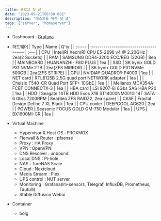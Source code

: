 ```yaml
---
title: 블로그 첫 글
date: "2023-05-21T00:00:00Z"
description: "테스트를 위한 첫 글"
tags: ["server", "homeserver"]
---
```


-   Dashboard : [Grafana](https://grafana.vulcan.site/d/lddZaVA4z/main?orgId=3&refresh=10s&kiosk)
-   하드웨어
    | Type | Name | Q'ty |
    | :----- | :--------------------------------------- | :--- |
    | CPU | Intel(R) Xeon(R) CPU E5-2696 v4 @ 2.20GHz | 2ea(2 Sockets) |
    | RAM | SAMSUNG DDR4-3200 ECC/REG (32GB) | 8ea |
    | MAINBOARD | HUANANZHI- F8D PLUS | 1ea |
    | SSD | SK hynix GOLD P31 NVMe 2TB | 2ea(ZFS MIRROR) |
    | | SK hynix GOLD P31 NVMe 500GB | 2ea(ZFS STRIPE) |
    | GPU | NVIDIA® QUADRO® P4000 | 1ea |
    | NET card | RTL8125B 2.5G quad port NETWORK adapter | 1ea |
    | | Chelsio T540-CR Quad Port SFP+ 10GbE | 1ea |
    | | Mellanox MCX354A-FCBT CONNECTX-3 | 1ea |
    | HBA card | LSI 9207-8i 6Gbs SAS HBA P20 | 1ea |
    | HDD | Seagate 14TB HDD Exos X16 ST14000NM001G 14T SATA 6 Gb/s 7200RPM | 8ea(6ea ZFS RAIDZ2, 2ea spare) |
    | CASE | Fractal Design Define 7 XL Black | 1ea |
    | CPU cooler | DEEPCOOL AG620 | 2ea |
    | POWER | Seasonic FOCUS GOLD GM-750 Modular | 1ea |
    | UPS | BX1600MI-GR | 1ea |

-   Virtual Machine

    -   Hypervisor & Host OS : PROXMOX
    -   Fierwall & Router : pfsense
    -   Proxy : HA Proxy
    -   VPN : OpenVPN
    -   DNS Resolver : unbound
    -   Local DNS : Pi-hole
    -   NAS : TureNAS Scale
    -   Cloud : Nextcloud
    -   Media Stream : Plex
    -   UPS control : NUT server
    -   Monitoring : Grafana(lm-sensors, Telegraf, InfluxDB, Prometheus, Tautulli)
    -   Stable Diffusion Webui

-   Container
    -   bolg
